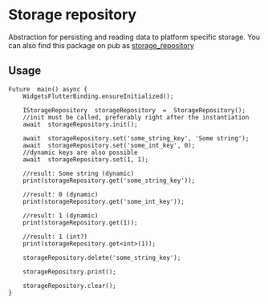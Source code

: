 
# Storage repository

Abstraction for persisting and reading data to platform specific storage.
You can also find this package on pub as [storage_repository](https://pub.dev/packages/storage_repository) 

## Usage
```
Future  main() async {
    WidgetsFlutterBinding.ensureInitialized();

    IStorageRepository  storageRepository  =  StorageRepository();
    //init must be called, preferably right after the instantiation
    await  storageRepository.init();

    await  storageRepository.set('some_string_key', 'Some string');
    await  storageRepository.set('some_int_key', 0);
    //dynamic keys are also possible
    await  storageRepository.set(1, 1);

    //result: Some string (dynamic)
    print(storageRepository.get('some_string_key'));

    //result: 0 (dynamic)
    print(storageRepository.get('some_int_key'));

    //result: 1 (dynamic)
    print(storageRepository.get(1));

    //result: 1 (int?)
    print(storageRepository.get<int>(1));

    storageRepository.delete('some_string_key');

    storageRepository.print();

    storageRepository.clear();
}

```